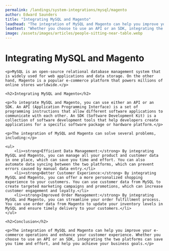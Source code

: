 ```yaml
---
permalink: /landings/system-integrations/mysql/magento
author: Edward Saunders
title: "Integrating MySQL and Magento"
leadhead: "The integration of MySQL and Magento can help you improve your e-commerce operations and enhance your customer experience"
leadtext: "Whether you choose to use an API or an SDK, integrating the two platforms can save you time and effort, and help you achieve your business goals."
image: /assets/images/articles/people-sitting-near-table.webp
---
```

<div class="arttext">
	<h1>Integrating MySQL and Magento</h1>

	<p>MySQL is an open-source relational database management system that is widely used for web applications and data storage. On the other hand, Magento is a popular e-commerce platform that powers millions of online stores worldwide.</p>

	<h2>Integrating MySQL and Magento</h2>

	<p>To integrate MySQL and Magento, you can use either an API or an SDK. An API (Application Programming Interface) is a set of programming instructions that allow different software applications to communicate with each other. An SDK (Software Development Kit) is a collection of software development tools that help developers create applications for a specific software package or hardware platform.</p>

	<p>The integration of MySQL and Magento can solve several problems, including:</p>

	<ul>
		<li><strong>Efficient Data Management:</strong> By integrating MySQL and Magento, you can manage all your product and customer data in one place, which can save you time and effort. You can also automate data syncing between the two platforms, which can prevent errors caused by manual data entry.</li>
		<li><strong>Better Customer Experience:</strong> By integrating MySQL and Magento, you can offer a more personalized shopping experience to your customers. You can use customer data from MySQL to create targeted marketing campaigns and promotions, which can increase customer engagement and loyalty.</li>
		<li><strong>Improved Order Management:</strong> By integrating MySQL and Magento, you can streamline your order fulfillment process. You can use order data from Magento to update your inventory levels in MySQL and ensure timely delivery to your customers.</li>
	</ul>

	<h2>Conclusion</h2>

	<p>The integration of MySQL and Magento can help you improve your e-commerce operations and enhance your customer experience. Whether you choose to use an API or an SDK, integrating the two platforms can save you time and effort, and help you achieve your business goals.</p>

</div>